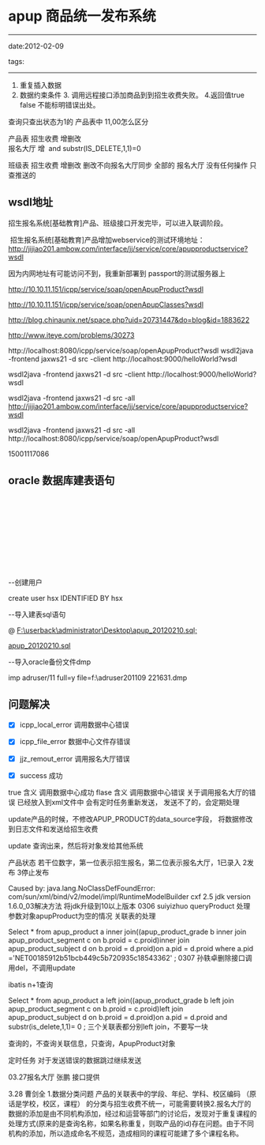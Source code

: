 # apup 商品统一发布系统

------

date:2012-02-09

tags:

------

1. 重复插入数据     
2. 数据约束条件     3. 调用远程接口添加商品到到招生收费失败。     4.返回值true false 不能标明错误出处。


查询只查出状态为1的
产品表中 11,00怎么区分

产品表  招生收费 增删改               
​            报名大厅 增
​               and substr(IS_DELETE,1,1)=0

班级表 招生收费 增删改 删改不向报名大厅同步           全部的           报名大厅 没有任何操作                                   只查推送的



## wsdl地址



招生报名系统[基础教育]产品、班级接口开发完毕，可以进入联调阶段。



​        招生报名系统[基础教育]产品增加webservice的测试环境地址：http://jijiao201.ambow.com/interface/jj/service/core/apupproductservice?wsdl

因为内网地址有可能访问不到，我重新部署到 passport的测试服务器上



http://10.10.11.151/icpp/service/soap/openApupProduct?wsdl

http://10.10.11.151/icpp/service/soap/openApupClasses?wsdl




http://blog.chinaunix.net/space.php?uid=20731447&do=blog&id=1883622


http://www.iteye.com/problems/30273

http://localhost:8080/icpp/service/soap/openApupProduct?wsdl
wsdl2java -frontend jaxws21 -d src -client http://localhost:9000/helloWorld?wsdl



wsdl2java -frontend jaxws21 -d src -client http://localhost:9000/helloWorld?wsdl

wsdl2java -frontend jaxws21 -d src -all http://jijiao201.ambow.com/interface/jj/service/core/apupproductservice?wsdl

wsdl2java -frontend jaxws21 -d src -all http://localhost:8080/icpp/service/soap/openApupProduct?wsdl

15001117086



## oracle 数据库建表语句

![img](c:\Users\husx\AppData\Local\Temp\Wiz\apup_20120210.sql)

--创建用户

create user hsx IDENTIFIED BY hsx

--导入建表sql语句

@ [F:\userback\administrator\Desktop\apup_20120210.sql;](file:///F:/userback/administrator/Desktop/apup_20120210.sql;)



[apup_20120210.sql](file:///Volumes/temp/workspace/amwiki/library/002-work/00-old/05-ambow/apup_20120210.sql)

--导入oracle备份文件dmp

imp adruser/11 full=y file=f:\adruser201109
221631.dmp



## 问题解决

- [x] icpp_local_error  调用数据中心错误
- [x] icpp_file_error   数据中心文件存错误
- [x] jjz_remout_error  调用报名大厅错误
- [x] success 成功



true 含义 调用数据中心成功
flase 含义 调用数据中心错误
关于调用报名大厅的错误 已经放入到xml文件中 会有定时任务重新发送，
发送不了的，会定期处理


update产品的时候，不修改APUP_PRODUCT的data_source字段，
将数据修改到日志文件和发送给招生收费


update 查询出来，然后将对象发给其他系统

产品状态 若干位数字，第一位表示招生报名，第二位表示报名大厅，1已录入 2发布 3停止发布

Caused by: java.lang.NoClassDefFoundError: com/sun/xml/bind/v2/model/impl/RuntimeModelBuilder
cxf 2.5   jdk version 1.6.0_03解决方法  将jdk升级到10以上版本
0306 suiyizhuo
queryProduct  处理 参数对象apupProduct为空的情况 
关联表的处理

Select * from apup_product a inner join((apup_product_grade b inner join apup_product_segment c on b.proid = c.proid)inner join apup_product_subject d on b.proid = d.proid)on a.pid = d.proid where a.pid ='NET00185912b51bcb449c5b720935c18543362' ;
0307 孙轶卓删除接口调用del，不调用update

ibatis n+1查询


Select * from apup_product a left  join((apup_product_grade b left  join apup_product_segment c on b.proid = c.proid)left  join apup_product_subject d on b.proid = d.proid)on a.pid = d.proid and substr(is_delete,1,1)= 0 ;
三个关联表都分别left join，不要写一块


查询的，不查询关联信息，只查询，ApupProduct对象

定时任务  对于发送错误的数据跳过继续发送

03.27报名大厅 张鹏  接口提供

3.28 曹剑全
1.数据分类问题  产品的关联表中的学段、年纪、学科、校区编码 （原话是学校，校区，课程） 的分类与招生收费不统一，可能需要转换2.报名大厅的数据的添加是由不同机构添加，经过和运营等部门的讨论后，发现对于重复课程的处理方式(原来的是查询名称，如果名称重复，则取产品的id)存在问题。由于不同机构的添加，所以造成命名不规范，造成相同的课程可能建了多个课程名称。

